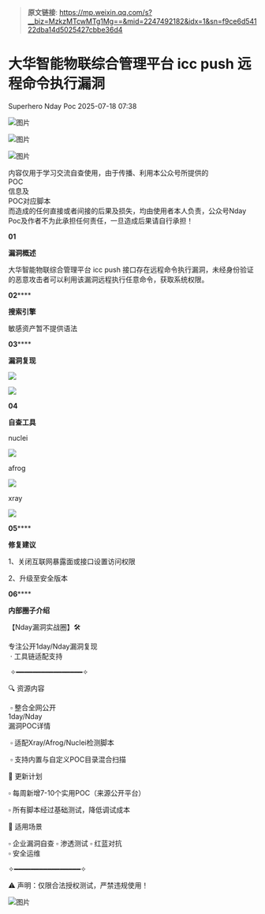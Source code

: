 > **原文链接**: https://mp.weixin.qq.com/s?__biz=MzkzMTcwMTg1Mg==&mid=2247492182&idx=1&sn=f9ce6d54122dba14d5025427cbbe36d4

#  大华智能物联综合管理平台 icc push 远程命令执行漏洞  
Superhero  Nday Poc   2025-07-18 07:38  
  
![图片](https://mmbiz.qpic.cn/mmbiz_png/Melo944GVOJECe5vg2C5YWgpyo1D5bCkYN4sZibCVo6EFo0N9b7Kib4I4N6j6Y10tynLOdgov9ibUmaNwW5yeoCbQ/640?wx_fmt=other&from=appmsg&wxfrom=5&wx_lazy=1&wx_co=1&tp=webp "")  
  
![图片](https://mmbiz.qpic.cn/mmbiz_png/Melo944GVOJECe5vg2C5YWgpyo1D5bCkhic5lbbPcpxTLtLccZ04WhwDotW7g2b3zBgZeS5uvFH4dxf0tj0Rutw/640?wx_fmt=other&from=appmsg&wxfrom=5&wx_lazy=1&wx_co=1&tp=webp "")  
  
![图片](https://mmbiz.qpic.cn/mmbiz_png/Melo944GVOJECe5vg2C5YWgpyo1D5bCk524CiapZejYicic1Hf8LPt8qR893A3IP38J3NMmskDZjyqNkShewpibEfA/640?wx_fmt=other&from=appmsg&wxfrom=5&wx_lazy=1&wx_co=1&tp=webp "")  
  
内容仅用于学习交流自查使用，由于传播、利用本公众号所提供的  
POC  
信息及  
POC对应脚本  
而造成的任何直接或者间接的后果及损失，均由使用者本人负责，公众号Nday Poc及作者不为此承担任何责任，一旦造成后果请自行承担！  
  
  
**01**  
  
**漏洞概述**  
  
  
大华智能物联综合管理平台 icc push 接口存在远程命令执行漏洞，未经身份验证的恶意攻击者可以利用该漏洞远程执行任意命令，获取系统权限。  
  
**02******  
  
**搜索引擎**  
  
  
敏感资产暂不提供语法  
  
  
**03******  
  
**漏洞复现**  
  
![](https://mmbiz.qpic.cn/sz_mmbiz_png/wnJTy44dqwK5Her8SzT4cdXOaMicEOfSH0tL9NPbQpj0velkSQCnxKsD6Py7gk5pm7hCZO5lEwfSy9lL8NnHSnA/640?wx_fmt=png&from=appmsg "")  
  
![](https://mmbiz.qpic.cn/sz_mmbiz_png/wnJTy44dqwK5Her8SzT4cdXOaMicEOfSHuP2fR8tDibKZPOoBU6A2C78O9yVH84D4cDHqW2qibqpWJ9NsX2JbqmbQ/640?wx_fmt=png&from=appmsg "")  
  
  
**04**  
  
**自查工具**  
  
  
nuclei  
  
![](https://mmbiz.qpic.cn/sz_mmbiz_png/wnJTy44dqwK5Her8SzT4cdXOaMicEOfSHurfWDGiagPmVn8hPzqUSKYvStibTwodTLJ2Pxib1SUnAXr1XWN0FhFNsQ/640?wx_fmt=png&from=appmsg "")  
  
afrog  
  
![](https://mmbiz.qpic.cn/sz_mmbiz_png/wnJTy44dqwK5Her8SzT4cdXOaMicEOfSH1E1MDX7mZNFP6yldibtY4EmsibcnmbgHRicFibW89ZibrlpfZTuZdfazo6Q/640?wx_fmt=png&from=appmsg "")  
  
xray  
  
![](https://mmbiz.qpic.cn/sz_mmbiz_png/wnJTy44dqwK5Her8SzT4cdXOaMicEOfSHB4sD1xwYhY9Chn1VkwPcB27v4AZT7tnWVib65X2DUFfkxs4zmrXWj9g/640?wx_fmt=png&from=appmsg "")  
  
  
**05******  
  
**修复建议**  
  
  
1、关闭互联网暴露面或接口设置访问权限  
  
2、升级至安全版本  
  
  
**06******  
  
**内部圈子介绍**  
  
  
【Nday漏洞实战圈】🛠️   
  
专注公开1day/Nday漏洞复现  
 · 工具链适配支持  
  
 ✧━━━━━━━━━━━━━━━━✧   
  
🔍 资源内容  
  
 ▫️ 整合全网公开  
1day/Nday  
漏洞POC详情  
  
 ▫️ 适配Xray/Afrog/Nuclei检测脚本  
  
 ▫️ 支持内置与自定义POC目录混合扫描   
  
🔄 更新计划   
  
▫️ 每周新增7-10个实用POC（来源公开平台）   
  
▫️ 所有脚本经过基础测试，降低调试成本   
  
🎯 适用场景   
  
▫️ 企业漏洞自查 ▫️ 渗透测试 ▫️ 红蓝对抗   
▫️ 安全运维  
  
✧━━━━━━━━━━━━━━━━✧   
  
⚠️ 声明：仅限合法授权测试，严禁违规使用！  
  
![图片](https://mmbiz.qpic.cn/sz_mmbiz_png/wnJTy44dqwLiaFABiaSicicfGaXGgxgIfORqalxcpGIBzOlHpoHt7SoSNnnaw7t0Be4sjfG5HTfHAIwPFcAcVo2gtg/640?wx_fmt=png&from=appmsg&watermark=1&wxfrom=5&wx_lazy=1&tp=webp "")  
  
  
